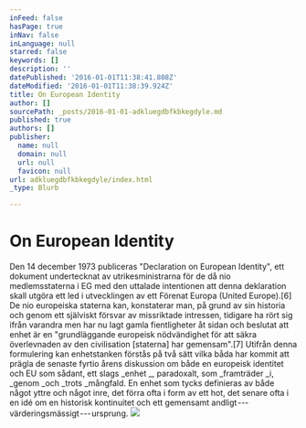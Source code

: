 ```yaml
---
inFeed: false
hasPage: true
inNav: false
inLanguage: null
starred: false
keywords: []
description: ''
datePublished: '2016-01-01T11:38:41.808Z'
dateModified: '2016-01-01T11:38:39.924Z'
title: On European Identity
author: []
sourcePath: _posts/2016-01-01-adkluegdbfkbkegdyle.md
published: true
authors: []
publisher:
  name: null
  domain: null
  url: null
  favicon: null
url: adkluegdbfkbkegdyle/index.html
_type: Blurb

---
```

# 

# On European Identity

Den 14 december 1973 publiceras "Declaration on European Identity", ett dokument undertecknat av utrikesministrarna för de då nio medlemsstaterna i EG med den uttalade intentionen att denna deklaration skall utgöra ett led i utvecklingen av ett Förenat Europa (United Europe).\[6\] De nio europeiska staterna kan, konstaterar man, på grund av sin historia och genom ett själviskt försvar av missriktade intressen, tidigare ha rört sig ifrån varandra men har nu lagt gamla fientligheter åt sidan och beslutat att enhet är en "grundläggande europeisk nödvändighet för att säkra överlevnaden av den civilisation \[staterna\] har gemensam".\[7\] Utifrån denna formulering kan enhetstanken förstås på två sätt vilka båda har kommit att prägla de senaste fyrtio årens diskussion om både en europeisk identitet och EU som sådant, ett slags _enhet _, paradoxalt, som _framträder _i, _genom _och _trots _mångfald. En enhet som tycks definieras av både något yttre och något inre, det förra ofta i form av ett hot, det senare ofta i en idé om en historisk kontinuitet och ett gemensamt andligt --- värderingsmässigt --- ursprung.
![](https://the-grid-user-content.s3-us-west-2.amazonaws.com/ceb9423b-4269-456f-a9f8-9ed6c44c00b3.jpg)
